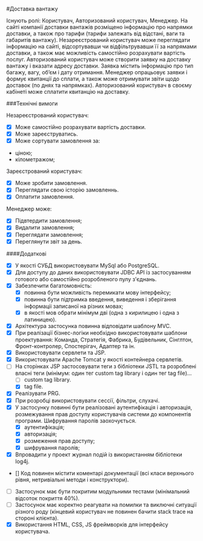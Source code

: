 #Доставка вантажу

Існують ролі: Користувач, Авторизований користувач, Менеджер.
На сайті компанії доставки вантажів розміщено інформацію про напрямки доставки, а також про тарифи (тарифи залежать від відстані, ваги та габаритів вантажу).
Незареєстрований користувач може переглядати інформацію на сайті, відсортувавши чи відфільтрувавши її за напрямами доставки, а також має можливість самостійно розрахувати вартість послуг.
Авторизований користувач може створити заявку на доставку вантажу і вказати адресу доставки. Заявка містить інформацію про тип багажу, вагу, об’єм і дату отримання.
Менеджер опрацьовує заявки і формує квитанції до сплати,
а також може отримувати звіти щодо доставок (по днях та напрямках).
Авторизований користувач в своєму кабінеті може сплатити квитанцію на доставку.


###Технічні вимоги

 Незареєстрований користувач:

- [x] Може самостійно розрахувати вартість доставки.
- [x] Може зареєструватись.
- [x] Може сортувати замовлення за:
 - ціною;
 - кілометражом;
 
 Зареєстрований користувач:
 
- [x] Може зробити замовлення.
- [x] Переглядати свою історію замовленнь.
- [x] Оплатити замовлення.

Менеджер може:

- [x] Підвтердити замовлення;
- [x] Видалити замовлення;
- [x] Переглядати замовлення;
- [x] Переглянути звіт за день. 

####Додаткові

- [x] У якості СУБД використовувати MySql або PostgreSQL.
- [x] Для доступу до даних використовувати JDBC API із застосуванням готового або самостійно розробленого пулу з'єднань.
- [x] Забезпечити багатомовність:
   - [x] повинна бути можливість перемикати мову інтерфейсу;
   - [x] повинна бути підтримка введення, виведення і зберігання інформаціі записаної на різних мовах;
   - [x] в якості мов обрати мінімум дві (одна з кирилицею і одна з латиницею).
- [x] Архітектура застосунка повинна відповідати шаблону MVC.
- [x] При реалізації бізнес-логіки необхідно використовувати шаблони проектування: Команда,
Стратегія, Фабрика, Будівельник, Сінглтон, Фронт-контролер, Спостерігач, Адаптер та ін.
- [x] Використовувати сервлети та JSP.
- [x] Використовувати Apache Tomcat у якості контейнера сервлетів.
- [ ] На сторінках JSP застосовувати теги з бібліотеки JSTL та розроблені власні теги (мінімум: один
      тег custom tag library і один тег tag file)...
   - [ ] custom tag library.
   - [x] tag file.
 - [x] Реалізувати PRG.
 - [x] При розробці використовувати сессії, фільтри, слухачі.  
 - [x] У застосунку повинні бути реалізовані аутентифікація і авторизація, розмежування прав
 доступу користувачів системи до компонентів програми. Шифрування паролів заохочується.
    -[x] аутентифікація;
    -[x] авторизація;
    -[x] розмеження прав доступу;
    -[x] шифрування паролів;
- [x] Впровадити у проект журнал подій із використанням бібліотеки log4j.
- [] Код повинен містити коментарі документації (всі класи верхнього рівня, нетривіальні методи
      і конструктори).
- [ ] Застосунок має бути покритим модульними тестами (мінімальний відсоток покриття 40%).
- [ ] Застосунок має коректно реагувати на помилки та виключні ситуації різного роду (кінцевий
     користувач не повинен бачити stack trace на стороні клієнта).
- [x] Використання HTML, CSS, JS фреймворків для інтерфейсу користувача.
